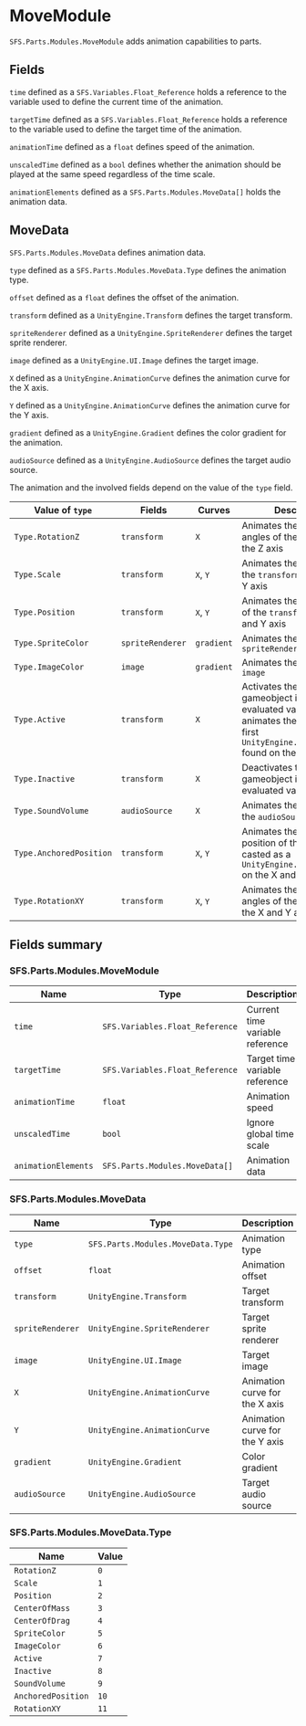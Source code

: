 # MoveModule
`SFS.Parts.Modules.MoveModule` adds animation capabilities to parts.

## Fields
`time` defined as a `SFS.Variables.Float_Reference` holds a reference to the variable used to define the current time of the animation.

`targetTime` defined as a `SFS.Variables.Float_Reference` holds a reference to the variable used to define the target time of the animation.

`animationTime` defined as a `float` defines speed of the animation.

`unscaledTime` defined as a `bool` defines whether the animation should be played at the same speed regardless of the time scale.

`animationElements` defined as a `SFS.Parts.Modules.MoveData[]` holds the animation data.

## MoveData
`SFS.Parts.Modules.MoveData` defines animation data.

`type` defined as a `SFS.Parts.Modules.MoveData.Type` defines the animation type.

`offset` defined as a `float` defines the offset of the animation.

`transform` defined as a `UnityEngine.Transform` defines the target transform.

`spriteRenderer` defined as a `UnityEngine.SpriteRenderer` defines the target sprite renderer.

`image` defined as a `UnityEngine.UI.Image` defines the target image.

`X` defined as a `UnityEngine.AnimationCurve` defines the animation curve for the X axis.

`Y` defined as a `UnityEngine.AnimationCurve` defines the animation curve for the Y axis.

`gradient` defined as a `UnityEngine.Gradient` defines the color gradient for the animation.

`audioSource` defined as a `UnityEngine.AudioSource` defines the target audio source.

The animation and the involved fields depend on the value of the `type` field.

| Value of `type` | Fields | Curves | Description |
|-|-|-|-|
| `Type.RotationZ` | `transform` | `X` | Animates the local euler angles of the `transform` on the Z axis |
| `Type.Scale` | `transform` | `X`, `Y` | Animates the local scale of the `transform` on the X and Y axis |
| `Type.Position` | `transform` | `X`, `Y` | Animates the local position of the `transform` on the X and Y axis |
| `Type.SpriteColor` | `spriteRenderer` | `gradient` | Animates the color of the `spriteRenderer` |
| `Type.ImageColor` | `image` | `gradient` | Animates the color of the `image` |
| `Type.Active` | `transform` | `X` | Activates the `transform` gameobject if the evaluated value <= 0. Also animates the volume of the first `UnityEngine.AudioSource` found on the `transform` |
| `Type.Inactive` | `transform` | `X` | Deactivates the `transform` gameobject if the evaluated value > 0 |
| `Type.SoundVolume` | `audioSource` | `X` | Animates the volume of the `audioSource`. |
| `Type.AnchoredPosition` | `transform` | `X`, `Y` | Animates the anchored position of the `transform` casted as a `UnityEngine.RectTransform` on the X and Y axis |
| `Type.RotationXY` | `transform` | `X`, `Y` | Animates the local euler angles of the `transform` on the X and Y axis |

## Fields summary
### SFS.Parts.Modules.MoveModule
| Name | Type | Description |
|-|-|-|
| `time` | `SFS.Variables.Float_Reference` | Current time variable reference |
| `targetTime` | `SFS.Variables.Float_Reference` | Target time variable reference |
| `animationTime` | `float` | Animation speed |
| `unscaledTime` | `bool` | Ignore global time scale |
| `animationElements` | `SFS.Parts.Modules.MoveData[]` | Animation data |

### SFS.Parts.Modules.MoveData
| Name | Type | Description |
|-|-|-|
| `type` | `SFS.Parts.Modules.MoveData.Type` | Animation type |
| `offset` | `float` | Animation offset |
| `transform` | `UnityEngine.Transform` | Target transform |
| `spriteRenderer` | `UnityEngine.SpriteRenderer` | Target sprite renderer |
| `image` | `UnityEngine.UI.Image` | Target image |
| `X` | `UnityEngine.AnimationCurve` | Animation curve for the X axis |
| `Y` | `UnityEngine.AnimationCurve` | Animation curve for the Y axis |
| `gradient` | `UnityEngine.Gradient` | Color gradient |
| `audioSource` | `UnityEngine.AudioSource` | Target audio source |

### SFS.Parts.Modules.MoveData.Type
| Name | Value |
|-|-|
| `RotationZ` | `0` |
| `Scale` | `1` |
| `Position` | `2` |
| `CenterOfMass` | `3` |
| `CenterOfDrag` | `4` |
| `SpriteColor` | `5` |
| `ImageColor` | `6` |
| `Active` | `7` |
| `Inactive` | `8` |
| `SoundVolume` | `9` |
| `AnchoredPosition` | `10` |
| `RotationXY` | `11` |